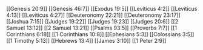 [[Genesis 20:9]]
[[Genesis 46:7]]
[[Exodus 19:5]]
[[Leviticus 4:2]]
[[Leviticus 4:13]]
[[Leviticus 4:27]]
[[Deuteronomy 22:21]]
[[Deuteronomy 23:17]]
[[Joshua 7:15]]
[[Judges 19:22]]
[[Judges 19:23]]
[[Judges 20:6]]
[[2 Samuel 13:12]]
[[2 Samuel 13:21]]
[[Psalms 93:5]]
[[Proverbs 7:7]]
[[1 Corinthians 6:18]]
[[1 Corinthians 10:8]]
[[Ephesians 5:3]]
[[Colossians 3:5]]
[[1 Timothy 5:13]]
[[Hebrews 13:4]]
[[James 3:10]]
[[1 Peter 2:9]]
